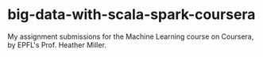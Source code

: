 # big-data-with-scala-spark-coursera
My assignment submissions for the Machine Learning course on Coursera, by EPFL's Prof. Heather Miller.
